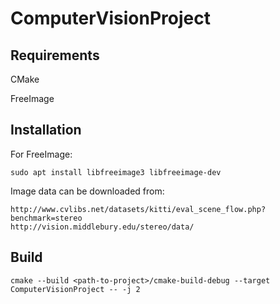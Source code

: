 # ComputerVisionProject

## Requirements
CMake

FreeImage


## Installation
For FreeImage:
```
sudo apt install libfreeimage3 libfreeimage-dev
```
Image data can be downloaded from:
```
http://www.cvlibs.net/datasets/kitti/eval_scene_flow.php?benchmark=stereo
http://vision.middlebury.edu/stereo/data/
```
## Build
```
cmake --build <path-to-project>/cmake-build-debug --target ComputerVisionProject -- -j 2
```
